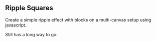 ## Ripple Squares

Create a simple ripple effect with blocks on a multi-canvas setup using javascript.


Still has a long way to go.
